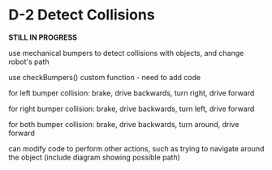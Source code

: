 # D-2 Detect Collisions

**STILL IN PROGRESS**

use mechanical bumpers to detect collisions with objects, and change robot's path

use checkBumpers\(\) custom function - need to add code

for left bumper collision:  brake, drive backwards, turn right, drive forward

for right bumper collision:  brake, drive backwards, turn left, drive forward

for both bumper collision:  brake, drive backwards, turn around, drive forward

can modify code to perform other actions, such as trying to navigate around the object \(include diagram showing possible path\)

